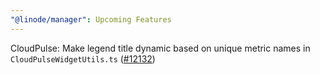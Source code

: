 ```yaml
---
"@linode/manager": Upcoming Features
---
```


CloudPulse: Make legend title dynamic based on unique metric names in `CloudPulseWidgetUtils.ts` ([#12132](https://github.com/linode/manager/pull/12132))
